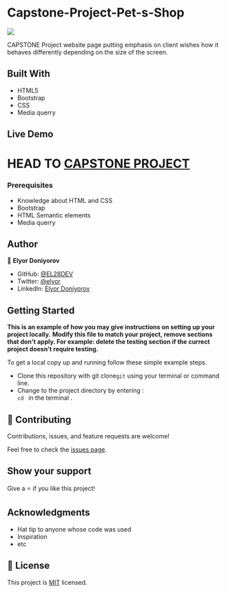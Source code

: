 # Capstone-Project-Pet-s-Shop

![](https://img.shields.io/badge/Microverse-blueviolet)





CAPSTONE Project website page putting emphasis on client wishes how it behaves differently depending on the size of the screen.

## Built With

- HTML5
- Bootstrap
- CSS
- Media querry


## Live Demo

HEAD TO
[CAPSTONE PROJECT](https://billodiallo.github.io/newsweek2020/)
=======





### Prerequisites

-  Knowledge about HTML and CSS
-  Bootstrap
-  HTML Semantic elements
-  Media querry





## Author

👤 **Elyor Doniyorov**

- GitHub: [@EL28DEV](https://github.com/EL28DEV)
- Twitter: [@elyor](https://twitter.com/elyor)
- LinkedIn: [Elyor Doniyorov](https://www.linkedin.com/in/elyor-doniyorov)

## Getting Started

**This is an example of how you may give instructions on setting up your project locally.**
**Modify this file to match your project, remove sections that don't apply. For example: delete the testing section if the currect project doesn't require testing.**


To get a local copy up and running follow these simple example steps.
- Clone this repository with git clone```git``` using your terminal or command line.
- Change to the project directory by entering : <br>
```cd ``` in the terminal .

## 🤝 Contributing

Contributions, issues, and feature requests are welcome!

Feel free to check the [issues page]().

## Show your support

Give a ⭐️ if you like this project!

## Acknowledgments

- Hat tip to anyone whose code was used
- Inspiration
- etc

## 📝 License

This project is [MIT](https://choosealicense.com/licenses/mit/) licensed.